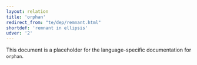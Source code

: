 ```yaml
---
layout: relation
title: 'orphan'
redirect_from: "te/dep/remnant.html"
shortdef: 'remnant in ellipsis'
udver: '2'
---
```


This document is a placeholder for the language-specific documentation
for `orphan`.
